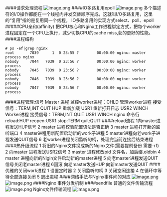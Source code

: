 ####请求处理流程
![image.png](https://upload-images.jianshu.io/upload_images/143845-0caa32ae39009223.png?imageMogr2/auto-orient/strip%7CimageView2/2/w/1240)
####IO多路复用epoll
![image.png](https://upload-images.jianshu.io/upload_images/143845-fe39b9a95c7b562e.png?imageMogr2/auto-orient/strip%7CimageView2/2/w/1240)
多个描述符的I/O操作都能在一个线程内并发交替顺序完成，这就叫I/O多路复用，这里的“复用”指的是复用同一个线程。
IO多路复用的实现方式select、poll、epoll
#####CPU亲和(affinity)
把CPU核心和Nginx工作进程绑定方式，把每个worker进程固定在一个CPU上执行，减少切换CPU的cache miss,获的更好的性能。
####进程结构
```
# ps -ef|grep nginx
root       7039      1  0 23:55 ?        00:00:00 nginx: master process nginx
nobody     7044   7039  0 23:56 ?        00:00:00 nginx: worker process
nobody     7045   7039  0 23:56 ?        00:00:00 nginx: worker process
nobody     7046   7039  0 23:56 ?        00:00:00 nginx: worker process
nobody     7047   7039  0 23:56 ?        00:00:00 nginx: worker process
```
####进程管理:信号
Master 进程 
监控worker进程：CHLD
管理worker进程
接受信号：TERM,INT QUIT 
HUP 重新加载
USR1 重新打开日志
 USR2 WINCH
Worker进程
接受信号：TERM,INT QUIT USR1 WINCH
nginx 命令行
reload:HUP
reopen:USR1
stop:TERM
quit:QUIT
####reload流程
1向master进程发送HUP信号
2 master 进程校验配置语法是否正确
3 master 进程打开新的监听端口
4 master进程用新配置启动新的work子进程
5 master进程向老work子进程发送QUIT信号
6 老worker进程关闭监听句柄，处理完当前连接后结束进程
####热升级流程
1 将旧的Nginx文件换成新的Nginx文件(需要提前备份 需要-rf)
2 向master 进程发送USR2信号
3 master 进程修改pid 文件名，加后缀.oldbin
4 master 进程向新的Nigin文件启动新的master进程
5 向老master进程发送QUIT信号关闭老master进程
6回滚 向老master发送HUP 向新master发送QUIT
####优雅的关闭work进程
1 设置定时器
2 关闭监听句柄
3 关闭空闲连接
4 在循环中等待全部连接关闭
5 退出进程
####网络手法与Nginx事件间的对应
![image.png](https://upload-images.jianshu.io/upload_images/143845-be0a0333d69ac0c7.png?imageMogr2/auto-orient/strip%7CimageView2/2/w/1240)
![image.png](https://upload-images.jianshu.io/upload_images/143845-7902f32081f482b5.png?imageMogr2/auto-orient/strip%7CimageView2/2/w/1240)
####Nginx 事件分发机制
####sendfile
普通的文件传输流程
![image.png](https://upload-images.jianshu.io/upload_images/143845-8d99baff2eaf83da.png?imageMogr2/auto-orient/strip%7CimageView2/2/w/1240)
Nginx文件传输流程
![image.png](https://upload-images.jianshu.io/upload_images/143845-33902da4b98dac5d.png?imageMogr2/auto-orient/strip%7CimageView2/2/w/1240)






 
